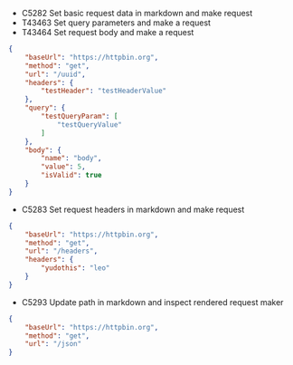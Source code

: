 - C5282	Set basic request data in markdown and make request
- T43463 Set query parameters and make a request
- T43464 Set request body and make a request

```json http
{
	"baseUrl": "https://httpbin.org",
	"method": "get",
	"url": "/uuid",
	"headers": {
		"testHeader": "testHeaderValue"
	},
	"query": {
		"testQueryParam": [
			"testQueryValue"
		]
	},
	"body": {
		"name": "body",
		"value": 5,
		"isValid": true
	}
}
```

- C5283	Set request headers in markdown and make request

```json http
{
	"baseUrl": "https://httpbin.org",
	"method": "get",
	"url": "/headers",
	"headers": {
		"yudothis": "leo"
	}
}
```

- C5293 Update path in markdown and inspect rendered request maker

```json http 
{
	"baseUrl": "https://httpbin.org",
	"method": "get",
	"url": "/json"
}
```



